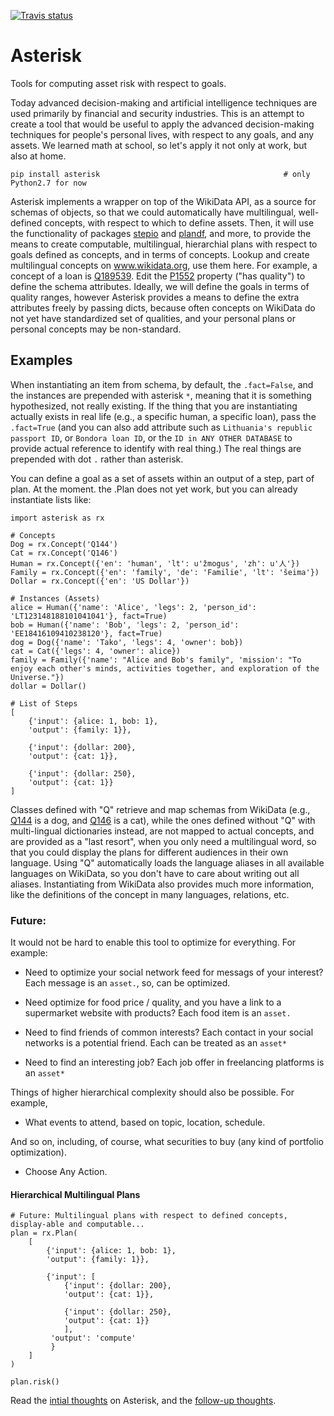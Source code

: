 [![Travis status](https://img.shields.io/travis/mindey/asterisk/master.svg?style=flat)](https://travis-ci.org/mindey/asterisk)
# Asterisk
Tools for computing asset risk with respect to goals.

Today advanced decision-making and artificial intelligence techniques are used primarily by financial and security industries. This is an attempt to create a tool that would be useful to apply the advanced decision-making techniques for people's personal lives, with respect to any goals, and any assets. We learned math at school, so let's apply it not only at work, but also at home.

    pip install asterisk                                         # only Python2.7 for now

Asterisk implements a wrapper on top of the WikiData API, as a source for schemas of objects, so that we could automatically have multilingual, well-defined concepts, with respect to which to define assets. Then, it will use the functionality of packages [stepio](https://github.com/WeFindX/StepIO) and [plandf](https://github.com/WeFindX/PlanDF), and more, to provide the means to create computable, multilingual, hierarchial plans with respect to goals defined as concepts, and in terms of concepts. Lookup and create multilingual concepts on www.wikidata.org, use them here. For example, a concept of a loan is [Q189539](https://www.wikidata.org/wiki/Q189539). Edit the [P1552](https://www.wikidata.org/wiki/Property:P1552) property ("has quality") to define the schema attributes. Ideally, we will define the goals in terms of quality ranges, however Asterisk provides a means to define the extra attributes freely by passing dicts, because often concepts on WikiData do not yet have standardized set of qualities, and your personal plans or personal concepts may be non-standard.

## Examples

When instantiating an item from schema, by default, the ``.fact=False``, and the instances are prepended with asterisk ``*``, meaning that it is something hypothesized, not really existing. If the thing that you are instantiating actually exists in real life (e.g., a specific human, a specific loan), pass the ``.fact=True`` (and you can also add attribute such as ``Lithuania's republic passport ID``, or ``Bondora loan ID``, or the ``ID in ANY OTHER DATABASE`` to provide actual reference to identify with real thing.) The real things are prepended with dot ``.`` rather than asterisk.

You can define a goal as a set of assets within an output of a step, part of plan. At the moment. the .Plan does not yet work, but you can already instantiate lists like:

```{python}
import asterisk as rx

# Concepts
Dog = rx.Concept('Q144')
Cat = rx.Concept('Q146')
Human = rx.Concept({'en': 'human', 'lt': u'žmogus', 'zh': u'人'})
Family = rx.Concept({'en': 'family', 'de': 'Familie', 'lt': 'šeima'})
Dollar = rx.Concept({'en': 'US Dollar'})

# Instances (Assets)
alice = Human({'name': 'Alice', 'legs': 2, 'person_id': 'LT123148188101041041'}, fact=True)
bob = Human({'name': 'Bob', 'legs': 2, 'person_id': 'EE18416109410238120'}, fact=True)
dog = Dog({'name': 'Tako', 'legs': 4, 'owner': bob})
cat = Cat({'legs': 4, 'owner': alice})
family = Family({'name': "Alice and Bob's family", 'mission': "To enjoy each other's minds, activities together, and exploration of the Universe."})
dollar = Dollar()

# List of Steps
[
    {'input': {alice: 1, bob: 1},
    'output': {family: 1}},
    
    {'input': {dollar: 200},
    'output': {cat: 1}},

    {'input': {dollar: 250},
    'output': {cat: 1}}
]
```
Classes defined with "Q" retrieve and map schemas from WikiData (e.g., [Q144](https://www.wikidata.org/wiki/Q144) is a dog, and [Q146](https://www.wikidata.org/wiki/Q144) is a cat), while the ones defined without "Q" with multi-lingual dictionaries instead, are not mapped to actual concepts, and are provided as a "last resort", when you only need a multilingual word, so that you could display the plans for different audiences in their own language. Using "Q" automatically loads the language aliases in all available languages on WikiData, so you don't have to care about writing out all aliases. Instantiating from WikiData also provides much more information, like the definitions of the concept in many languages, relations, etc.

### Future:

It would not be hard to enable this tool to optimize for everything. For example:

- Need to optimize your social network feed for messags of your interest? Each message is an ``asset.``, so, can be optimized.

- Need optimize for food price / quality, and you have a link to a supermarket website with products? Each food item is an ``asset.``

- Need to find friends of common interests? Each contact in your social networks is a potential friend. Each can be treated as an ``asset*``

- Need to find an interesting job? Each job offer in freelancing platforms is an ``asset*``

Things of higher hierarchical complexity should also be possible. For example,

- What events to attend, based on topic, location, schedule.

And so on, including, of course, what securities to buy (any kind of portfolio optimization).

- Choose Any Action.

#### Hierarchical Multilingual Plans

```{python}
# Future: Multilingual plans with respect to defined concepts, display-able and computable...
plan = rx.Plan(
    [
        {'input': {alice: 1, bob: 1},
        'output': {family: 1}},
        
        {'input': [
            {'input': {dollar: 200},
            'output': {cat: 1}},

            {'input': {dollar: 250},
            'output': {cat: 1}}
            ],
         'output': 'compute'
         }
    ]
)

plan.risk()
```

Read the [intial thoughts](https://github.com/mindey/asterisk/blob/master/docs/2016-09-24_Initial_Thoughts.md) on Asterisk, and the [follow-up thoughts](https://github.com/mindey/asterisk/tree/master/docs).
